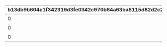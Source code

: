 |b13db9b604c1f342319d3fe0342c970b64a63ba8115d82d2c2eaddeb7737c7ab|b408f9384547fb8f5c91cfffad65832f95e1dbac6c482827c84a833ff9e399ac|0a987f42feacacdbd24162aecda251600641285bc1306a68e5b84049db5f4676|d4161a5e8b638c87404154d2a0741ec86049054eb783ef2278fdd7d8a4fab979|8a66b9464c1803474a3502c76eeee890d8ddf576496059e197822269dc56a4af|d74ab4ad231dac8b31214710552b68e62b0e52de657444be505b1ddb9de5652b|2f26f811f70fc6e27ba252f89c887aed8dcee84d47c2074738f2cfa51a5d594f|6843c17d37804916099b7fe1f78ee10eeafdfe81eb337816ffca858b8186df7a|3f004dd9498df2734809b58dac24d51f0bc6f1dea5d8db619d1b6e960064c628|138bca0b3cd7d5b6791e0ee48b302f0dc414ff8245c0bb7a76c61af8bedb5ea9|c736b11d8ce477fcbfd1fb843f944b692d45bd3a51a0936f6e12521ab474e3f6|56811b2d39880f6dc390cf35135caf01cf3719e3616032286b0a614e4d5d9ae5|0fb76d208c4fabc3f928fd7930f289c5740a6316d74a4e086ad0dba3419423dd|ca7f750379ab9adad0de70d4a348ac25c8446c7878dd2d2a636a1c072033f975|4dc56c317d0c5e758cedd27f1a2631fca1ffeb79f4db1912fd8956cebdffe8b3|
| --- | --- | --- | --- | --- | --- | --- | --- | --- | --- | --- | --- | --- | --- | --- |
|0|5|0|0|1|3|101001|4|0|100003|2|1|100002|バンディタンク・プロト１|1630|
|0|5|0|0|2|3|101001|4|0|100003|2|1|100002|バンディタンク・プロト２|1630|
|0|5|0|0|3|3|101001|4|0|100003|2|1|100002|バンディタンク・プロト３|1630|